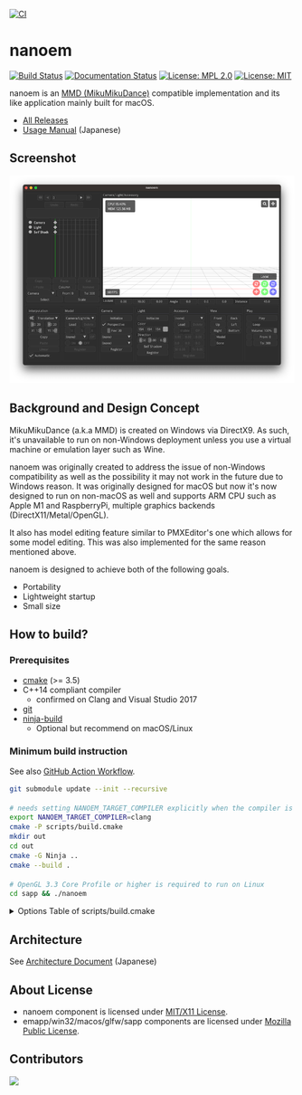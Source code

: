 [![CI](https://github.com/Jinainlyu/nanoem/actions/workflows/main.yml/badge.svg)](https://github.com/Jinainlyu/nanoem/actions/workflows/main.yml)

# nanoem

[![Build Status](https://github.com/hkrn/nanoem/workflows/CI/badge.svg)](https://github.com/hkrn/nanoem/actions) [![Documentation Status](https://readthedocs.org/projects/nanoem/badge/?version=latest)](https://nanoem.readthedocs.io/ja/latest/?badge=latest) [![License: MPL 2.0](https://img.shields.io/badge/License-MPL%202.0-blue.svg)](https://opensource.org/licenses/MPL-2.0) [![License: MIT](https://img.shields.io/badge/License-MIT-blue.svg)](https://opensource.org/licenses/MIT)

nanoem is an [MMD (MikuMikuDance)](https://sites.google.com/view/vpvp/) compatible implementation and its like application mainly built for macOS.

- [All Releases](https://github.com/hkrn/nanoem/releases)
- [Usage Manual](https://nanoem.readthedocs.io) (Japanese)

## Screenshot

![nanoem for macOS](docs/images/application/screen_v340_small.png)

## Background and Design Concept

MikuMikuDance (a.k.a MMD) is created on Windows via DirectX9. As such, it's unavailable to run on non-Windows deployment unless you use a virtual machine or emulation layer such as Wine.

nanoem was originally created to address the issue of non-Windows compatibility as well as the possibility it may not work in the future due to Windows reason. It was originally designed for macOS but now it's now designed to run on non-macOS as well and supports ARM CPU such as Apple M1 and RaspberryPi, multiple graphics backends (DirectX11/Metal/OpenGL).

It also has model editing feature similar to PMXEditor's one which allows for some model editing. This was also implemented for the same reason mentioned above.

nanoem is designed to achieve both of the following goals.

* Portability
* Lightweight startup
* Small size

## How to build?

### Prerequisites

- [cmake](https://cmake.org) (>= 3.5)
- C++14 compliant compiler
  - confirmed on Clang and Visual Studio 2017
- [git](https://git-scm.com)
- [ninja-build](https://ninja-build.org/)
  - Optional but recommend on macOS/Linux

### Minimum build instruction

See also [GitHub Action Workflow](.github/workflows/main.yml).

```bash
git submodule update --init --recursive

# needs setting NANOEM_TARGET_COMPILER explicitly when the compiler is clang (default is gcc on Linux)
export NANOEM_TARGET_COMPILER=clang
cmake -P scripts/build.cmake
mkdir out
cd out
cmake -G Ninja ..
cmake --build .

# OpenGL 3.3 Core Profile or higher is required to run on Linux
cd sapp && ./nanoem
```

<details>
<summary>Options Table of scripts/build.cmake</summary>

|Name|Description|
|---|---|
|`NANOEM_TARGET_ARCHITECTURES`|Target architectures to build. The default value is `x86_64` (non macOS) or `ub` (means Universal Binary, macOS).|
|`NANOEM_TARGET_CONFIGURATIONS`|Target configurations for cmake. The default value is `debug;release`.|
|`NANOEM_TARGET_MACOS_VERSION`|Target macOS version. Same as [CMAKE_OSX_DEPLOYMENT_TARGET](https://cmake.org/cmake/help/latest/variable/CMAKE_OSX_DEPLOYMENT_TARGET.html).|
|`NANOEM_TARGET_GENERATOR`|Target generator for cmake. The option will pass as `cmake -G ${NANOEM_TARGET_GENERATOR}`|
|`NANOEM_TARGET_COMPILER`|Target compiler for cmake.|
|`NANOEM_TARGET_TOOLSET`|Target toolset for cmake. The option will pass as `cmake -T {NANOEM_TARGET_TOOLSET}`|
|`NANOEM_MAKE_PROGRAM`|Make program to use for cmake. Same as [CMAKE_MAKE_PROGRAM](https://cmake.org/cmake/help/latest/variable/CMAKE_MAKE_PROGRAM.html).|
|`NANOEM_DISABLE_BUILD_NANOMSG`|Disable building [nanomsg](https://nanomsg.org/).|
|`NANOEM_DISABLE_BUILD_TBB`|Disable building [Threading Building Blocks](https://www.intel.com/content/www/us/en/developer/tools/oneapi/onetbb.html).|
|`NANOEM_ENABLE_BUILD_ICU4C`|Enable building [ICU](https://github.com/unicode-org/icu/). You must run following command `git clone https://github.com/unicode-org/icu/ dependencies/icu` before enabling the option.|
|`NANOEM_ENABLE_BUILD_MIMALLOC`|Enable building [mimalloc](https://github.com/microsoft/mimalloc).|
|`NANOEM_ENABLE_BUILD_SPIRV_TOOLS`|Enable building [SPIRV-Tools](https://github.com/KhronosGroup/SPIRV-Tools).|
|`NANOEM_ENABLE_BUILD_SENTRY_NATIVE`|Enable building [Sentry C/C++ SDK](https://github.com/getsentry/sentry-native).|
|`NANOEM_ENABLE_BUILD_LIBSOUNDIO`|Enable building [libsoundio](http://libsound.io). You must run following command `git clone https://github.com/andrewrk/libsoundio dependencies/libsoundio` before enabling the option.|
|`NANOEM_ENABLE_BUILD_GLFW`|Enable building [GLTF](https://www.glfw.org). You must run following command `git clone https://github.com/glfw/glfw dependencies/libsoundio` before enabling the option.|
|`NANOEM_ENABLE_BUILD_FFMPEG`|Enable building [ffmpeg](http://ffmpeg.org). You must run following command `git clone https://github.com/ffmpeg/ffmpeg dependencies/ffmpeg` before enabling the option.|
|`NANOEM_ENABLE_BUILD_YAMLCPP`|Enable building [yaml-cpp](https://github.com/jbeder/yaml-cpp). You must run following command `git clone https://github.com/jbeder/yaml-cpp dependencies/yaml-cpp` before enabling the option.|

</details>

## Architecture

See [Architecture Document](docs/architecture.rst) (Japanese)

## About License

- nanoem component is licensed under [MIT/X11 License](LICENSE.MIT).
- emapp/win32/macos/glfw/sapp components are licensed under [Mozilla Public License](LICENSE.MPL).

## Contributors

<a href="https://github.com/hkrn/nanoem/graphs/contributors">
  <img src="https://contributors-img.web.app/image?repo=hkrn/nanoem" />
</a>
